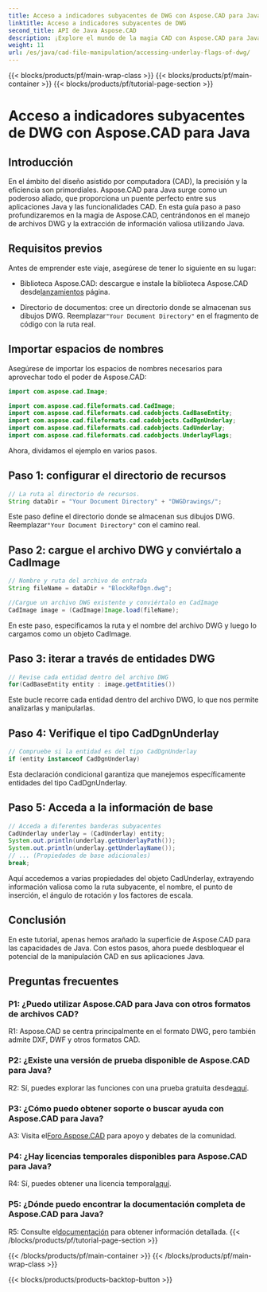 ```yaml
---
title: Acceso a indicadores subyacentes de DWG con Aspose.CAD para Java
linktitle: Acceso a indicadores subyacentes de DWG
second_title: API de Java Aspose.CAD
description: ¡Explore el mundo de la magia CAD con Aspose.CAD para Java! Maneje sin esfuerzo archivos DWG en sus aplicaciones Java.
weight: 11
url: /es/java/cad-file-manipulation/accessing-underlay-flags-of-dwg/
---
```


{{< blocks/products/pf/main-wrap-class >}}
{{< blocks/products/pf/main-container >}}
{{< blocks/products/pf/tutorial-page-section >}}

# Acceso a indicadores subyacentes de DWG con Aspose.CAD para Java

## Introducción

En el ámbito del diseño asistido por computadora (CAD), la precisión y la eficiencia son primordiales. Aspose.CAD para Java surge como un poderoso aliado, que proporciona un puente perfecto entre sus aplicaciones Java y las funcionalidades CAD. En esta guía paso a paso profundizaremos en la magia de Aspose.CAD, centrándonos en el manejo de archivos DWG y la extracción de información valiosa utilizando Java.

## Requisitos previos

Antes de emprender este viaje, asegúrese de tener lo siguiente en su lugar:

-  Biblioteca Aspose.CAD: descargue e instale la biblioteca Aspose.CAD desde[lanzamientos](https://releases.aspose.com/cad/java/) página.

-  Directorio de documentos: cree un directorio donde se almacenan sus dibujos DWG. Reemplazar`"Your Document Directory"` en el fragmento de código con la ruta real.

## Importar espacios de nombres

Asegúrese de importar los espacios de nombres necesarios para aprovechar todo el poder de Aspose.CAD:

```java
import com.aspose.cad.Image;

import com.aspose.cad.fileformats.cad.CadImage;
import com.aspose.cad.fileformats.cad.cadobjects.CadBaseEntity;
import com.aspose.cad.fileformats.cad.cadobjects.CadDgnUnderlay;
import com.aspose.cad.fileformats.cad.cadobjects.CadUnderlay;
import com.aspose.cad.fileformats.cad.cadobjects.UnderlayFlags;
```

Ahora, dividamos el ejemplo en varios pasos.

## Paso 1: configurar el directorio de recursos

```java
// La ruta al directorio de recursos.
String dataDir = "Your Document Directory" + "DWGDrawings/";
```

 Este paso define el directorio donde se almacenan sus dibujos DWG. Reemplazar`"Your Document Directory"` con el camino real.

## Paso 2: cargue el archivo DWG y conviértalo a CadImage

```java
// Nombre y ruta del archivo de entrada
String fileName = dataDir + "BlockRefDgn.dwg";

//Cargue un archivo DWG existente y conviértalo en CadImage
CadImage image = (CadImage)Image.load(fileName);
```

En este paso, especificamos la ruta y el nombre del archivo DWG y luego lo cargamos como un objeto CadImage.

## Paso 3: iterar a través de entidades DWG

```java
// Revise cada entidad dentro del archivo DWG
for(CadBaseEntity entity : image.getEntities())
```

Este bucle recorre cada entidad dentro del archivo DWG, lo que nos permite analizarlas y manipularlas.

## Paso 4: Verifique el tipo CadDgnUnderlay

```java
// Compruebe si la entidad es del tipo CadDgnUnderlay
if (entity instanceof CadDgnUnderlay)
```

Esta declaración condicional garantiza que manejemos específicamente entidades del tipo CadDgnUnderlay.

## Paso 5: Acceda a la información de base

```java
// Acceda a diferentes banderas subyacentes
CadUnderlay underlay = (CadUnderlay) entity;
System.out.println(underlay.getUnderlayPath());
System.out.println(underlay.getUnderlayName());
// ... (Propiedades de base adicionales)
break;
```

Aquí accedemos a varias propiedades del objeto CadUnderlay, extrayendo información valiosa como la ruta subyacente, el nombre, el punto de inserción, el ángulo de rotación y los factores de escala.

## Conclusión

En este tutorial, apenas hemos arañado la superficie de Aspose.CAD para las capacidades de Java. Con estos pasos, ahora puede desbloquear el potencial de la manipulación CAD en sus aplicaciones Java.

## Preguntas frecuentes

### P1: ¿Puedo utilizar Aspose.CAD para Java con otros formatos de archivos CAD?

R1: Aspose.CAD se centra principalmente en el formato DWG, pero también admite DXF, DWF y otros formatos CAD.

### P2: ¿Existe una versión de prueba disponible de Aspose.CAD para Java?

 R2: Sí, puedes explorar las funciones con una prueba gratuita desde[aquí](https://releases.aspose.com/).

### P3: ¿Cómo puedo obtener soporte o buscar ayuda con Aspose.CAD para Java?

 A3: Visita el[Foro Aspose.CAD](https://forum.aspose.com/c/cad/19) para apoyo y debates de la comunidad.

### P4: ¿Hay licencias temporales disponibles para Aspose.CAD para Java?

 R4: Sí, puedes obtener una licencia temporal[aquí](https://purchase.aspose.com/temporary-license/).

### P5: ¿Dónde puedo encontrar la documentación completa de Aspose.CAD para Java?

 R5: Consulte el[documentación](https://reference.aspose.com/cad/java/) para obtener información detallada.
{{< /blocks/products/pf/tutorial-page-section >}}

{{< /blocks/products/pf/main-container >}}
{{< /blocks/products/pf/main-wrap-class >}}

{{< blocks/products/products-backtop-button >}}
